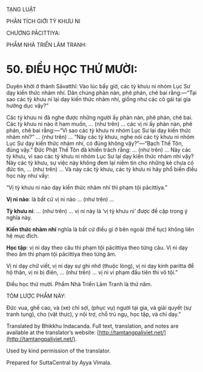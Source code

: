  

TẠNG LUẬT

PHÂN TÍCH GIỚI TỲ KHƯU NI

CHƯƠNG PĀCITTIYA:

PHẨM NHÀ TRIỂN LÃM TRANH:

# 50\. ĐIỀU HỌC THỨ MƯỜI:

Duyên khởi ở thành Sāvatthī: Vào lúc bấy giờ, các tỳ khưu ni nhóm Lục Sư dạy kiến thức nhảm nhí. Dân chúng phàn nàn, phê phán, chê bai rằng:—“Tại sao các tỳ khưu ni lại dạy kiến thức nhảm nhí, giống như các cô gái tại gia hưởng dục vậy?”

Các tỳ khưu ni đã nghe được những người ấy phàn nàn, phê phán, chê bai. Các tỳ khưu ni nào ít ham muốn, … (như trên) … các vị ni ấy phàn nàn, phê phán, chê bai rằng:—“Vì sao các tỳ khưu ni nhóm Lục Sư lại dạy kiến thức nhảm nhí?” … (như trên) … “Này các tỳ khưu, nghe nói các tỳ khưu ni nhóm Lục Sư dạy kiến thức nhảm nhí, có đúng không vậy?”—“Bạch Thế Tôn, đúng vậy.” Đức Phật Thế Tôn đã khiển trách rằng: … (như trên) … Này các tỳ khưu, vì sao các tỳ khưu ni nhóm Lục Sư lại dạy kiến thức nhảm nhí vậy? Này các tỳ khưu, sự việc này không đem lại niềm tin cho những kẻ chưa có đức tin, … (như trên) … Và này các tỳ khưu, các tỳ khưu ni hãy phổ biến điều học này như vầy:

“Vị tỳ khưu ni nào dạy kiến thức nhảm nhí thì phạm tội pācittiya.”

**Vị ni nào**: là bất cứ vị ni nào … (như trên) …

**Tỳ khưu ni**: … (như trên) … vị ni này là ‘vị tỳ khưu ni’ được đề cập trong ý nghĩa này.

**Kiến thức nhảm nhí** nghĩa là bất cứ điều gì ở bên ngoài (thế tục) không liên hệ mục đích.

**Học tập**: vị ni dạy theo câu thì phạm tội pācittiya theo từng câu. Vị ni dạy theo âm thì phạm tội pācittiya theo từng âm.

Vị ni dạy chữ viết, vị ni dạy sự ghi nhớ (thuộc lòng), vị ni dạy kinh paritta để hộ thân, vị ni bị điên, … (như trên) … vị ni vi phạm đầu tiên thì vô tội.”

Điều học thứ mười. Phẩm Nhà Triển Lãm Tranh là thứ năm.

TÓM LƯỢC PHẨM NÀY:

Đức vua, ghế cao, và (xe) chỉ sợi, (phục vụ) người tại gia, và giải quyết (sự tranh tụng), cho (vật thực), y nội trợ, chỗ trú ngụ, học tập, và chỉ dạy.”

Translated by Bhikkhu Indacanda. Full text, translation, and notes are available at the translator’s website: [http://tamtangpaliviet.net/](http://tamtangpaliviet.net/).

Used by kind permission of the translator.

Prepared for SuttaCentral by Ayya Vimala.